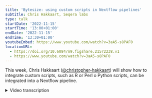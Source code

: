```yaml
---
title: 'Bytesize: using custom scripts in Nextflow pipelines'
subtitle: Chris Hakkaart, Seqera labs
type: talk
startDate: '2022-11-15'
startTime: '13:00+01:00'
endDate: '2022-11-15'
endTime: '13:30+01:00'
youtubeEmbed: https://www.youtube.com/watch?v=3aA5-s8PAF0
locationURL:
  - https://doi.org/10.6084/m9.figshare.21572238.v1
  - https://www.youtube.com/watch?v=3aA5-s8PAF0
---
```


This week, Chris Hakkaart ([@christopher-hakkaart](https://github.com/christopher-hakkaart)) will show how to integrate custom scripts, such as R or Perl o Python scripts, can be integrated into a Nextflow pipeline.

<details markdown="1"><summary>Video transcription</summary>
:::note
The content has been edited to make it reader-friendly
:::

[0:01](https://www.youtube.com/watch?v=3aA5-s8PAF0&t=1)
(host) Hello, everyone. My name is Franziska Bonath. I'm today's host. And with us is Chris Hakkaart. And he is talking about how to implement custom scripts into your Nextflow pipeline. Off to you.

[0:16](https://www.youtube.com/watch?v=3aA5-s8PAF0&t=16)
Awesome. Thank you. And thank you for the introduction. Today I'll be talking about custom scripts and how you can add them to your Nextflow pipeline. I think this talk was inspired by questions that we see on Slack occasionally where people are having trouble implementing a Python script or an R script or a Perl script or some other script as a part of the pipeline. And quite often it's not necessarily mistakes, but things that can be done to make pipelines a little bit better and more readable. Today I'm just going to try and outline some of these things and hopefully everyone will be able to walk away with a little more understanding of how to do this with Nextflow.

[0:57](https://www.youtube.com/watch?v=3aA5-s8PAF0&t=57)
Today I'll be talking a little bit of background, kind of outlining the problems and how we can solve them. I'll introduce my first pipeline, which is a Nextflow script that I've very quickly written to demonstrate how to use the bin and templates directory to store your custom scripts. I'll quickly talk about managing dependencies and some of the things that you might need to consider when you are packaging those together, as well as a really quick summary.

[1:27](https://www.youtube.com/watch?v=3aA5-s8PAF0&t=87)
Background. I don't think it's a secret that in real world pipelines you often need to use custom scripts, which can be written in different languages, so Bash, R, Python, Perl, as well as others. With Nextflow you can integrate any scripting language into your workflow by adding the corresponding shebang to the code blocks or the script block, and I'll demonstrate this really quickly in the next couple of slides. You can avoid keeping large code blocks in your main workflow by executing them as custom scripts. Some scripts can be really short and others can be really long. In either case, to improve readability it's recommended that you store these elsewhere and then execute them using Nextflow rather than just having a big really troublesome code block, which can be quite difficult to get through if you are trying to read through someone else's code.

[2:20](https://www.youtube.com/watch?v=3aA5-s8PAF0&t=140)
This is my first pipeline, which is a Nextflow pipeline that I've written. As you can see it contains a single process called myScript, which is going to take string values as an input and give standard output. In the script block there you'll see that all it's doing is taking the strings defined with the name "str" from my input, and it's going to turn all the lowercase letters into uppercase letters, so nothing too complicated. This is a really simple, in this case, single line of code. In reality, your script could be much, much larger and also written in a different language. In the workflow block down the bottom here, we have "this", "that", and "other" being the three string inputs that we're taking from the channel. I'm pipeing that into my process and then just using the view operator to show that my output in my screen terminal window.

[3:12](https://www.youtube.com/watch?v=3aA5-s8PAF0&t=192)
As I mentioned earlier, you can just easily add a shebang to the top of the script block to change the language of that script block. In this example here, I've changed the script from bash to an R script. And what I've done here is just rewritten my job or what I was trying to do, which is turning lowercase letters to uppercase letters using this `toupper` function, which is a basefunction in R, and then just catting that. Now I'm printing it out to the screen. Nothing else has changed in this pipeline apart from this here in the script block. I just want to point out that shebang again, because in this case, it's an R script, but you could also include Python, Perl, like I said, any other shebang to decide which type of scripting language you would like to use.

[4:08](https://www.youtube.com/watch?v=3aA5-s8PAF0&t=248)
This is just a really short animation of what this pipeline is actually doing. And as you can see, it's just running the pipeline and printing "that", "other" and "this", all in capital letters. This is just those three strings that I've included there being printed out to the command window. Just once again. So it's just executing that pipeline and printing those out.

[4:31](https://www.youtube.com/watch?v=3aA5-s8PAF0&t=271)
While this is a short, single line of code, if it was much larger, you might automatically think, OK, I want to remove this and have it as an executable R script somewhere else in the pipeline or someone else on your system. And this is what I've done here. I've decided to call my code block `myfirstscript.r` just because it's an R script. I have changed this slightly, which I'm using command arguments to allow for an input to be taken as the script is executed in my script block. That's what's happening up here. We've got my first script taking the command arguments. True, so it's going to take the trailing arguments and absorb them as a part of the script. Down here in my pipeline, what we'll see has changed is that we've got this full path to "myfirstscript". And then it's using this "str", which is the input or the named input as a part of this process.

[5:30](https://www.youtube.com/watch?v=3aA5-s8PAF0&t=330)
So what I've done here, and this will work on my system, assuming that full path to my first script is a real file path. This will work on my system, but it's not overly portable. With Nextflow, I think one of its greatest strengths is the portability of the pipelines. There are other ways to do this, if you were to try and share this pipeline with someone else, you wouldn't need to hard code in this file path again. You would just be able to do this automatically using bin or templates, which I'm about to talk about.

[6:05](https://www.youtube.com/watch?v=3aA5-s8PAF0&t=365)
One thing I did want to point out here is that if you are making a script from your code block like I have done here, you do need to make sure it's executable, so you need to run this on your code to make sure that's got the right permissions.

[6:18](https://www.youtube.com/watch?v=3aA5-s8PAF0&t=378)
The first way that you can store your scripts is using a bin directory. So instead of trying to include my first R script as a part of the directory, the same directory as your pipeline, what you can do is create a folder called "bin" and then store your scripts in there. What Nextflow does is whenever you execute a pipeline, it will look for the bin folder within the directory of your pipeline. And if it's there, it'll mount the files or the scripts in that folder to your path, and they'll be automatically executable in your pipeline.

[6:58](https://www.youtube.com/watch?v=3aA5-s8PAF0&t=418)
What that will look like is here: you've got "myfirstscript" in the bin directory. This is in the same directory as you'd expect your pipeline to be in. This is the same script as before, the only difference here is that you're not having to specify the whole file path. You can just have it here in the bin directory. In your script block, the only thing that's changed is instead of having your whole file path, you've just got `myfirstscript.r`. What Nextflow will do is automatically, like I said, mount this file, mount this script in your bin, and it'll be executable automatically, which is a really powerful way of storing the script. You can have lots of different scripts in a bin directory, and they can all be executable automatically.

[7:41](https://www.youtube.com/watch?v=3aA5-s8PAF0&t=461)
There's also another way to do this, which is using the templates directory. This is very similar to a bin directory in that you can have a folder called templates next to your pipeline file with your script stored in there. Now there are a couple of differences that you might notice. While of course it is in a different folder, so it's in this templates directory, here I don't need to specify arguments or the arguments command that you saw previously, because what Nextflow will do is treat this exactly like you'd expect a script block to be specified. And what it will do is, using this template, it'll just look in the templates folder and execute this as if it was a code block included here in the speechmarks. What you'll also notice is that here I've included this named input, and it will automatically be able to use this straight away. You don't need to use arguments like you did with the bin directory.

[8:45](https://www.youtube.com/watch?v=3aA5-s8PAF0&t=1)
The next thing is dependencies. The scripts I have been executing work because I have R installed on my system locally. But if you are using it on a different system or you want it to be 100% reproducible on a different system, you will need to consider dependencies and how they're managed. Dependencies with a custom script are managed in the same way as other tools, and I'll show this very shortly with some examples. But of course with a custom script like this, you might expect to have one or more different tools or packages, which can add complexity to how these are integrated and stored. As with other tools, if you are using multiple tools in the same module or same process, you can store them in a combined mulled container. While I won't go into it today, there are helper tools and documentation available. These slides will be available, and both of these are clickable links where you can read a little bit more about this, about how nf-core has a module's mulled function that can help you find a container with the dependencies you're looking for, as well as how to package multiple containers in one mulled container.

[10:00](https://www.youtube.com/watch?v=3aA5-s8PAF0&t=600)
This is an example of a mulled container.. I mean of how to use dependencies with a custom R script. This is directly from the RNA-seq pipeline. The process is called `salmon_summarizedexperiment`. What you will notice is that down here in the code block, we have `salmon_summarizedexperiment.r`. This is an executable R script with a couple of argument inputs. And at the top here, we have the conda and container declarations. In this situation, it is just a single R packaging tool. This is R base as a part of this package already. You only need to specify this once. And this also already has the Galaxy project and biocontainers, images, containers available. This is a relatively simple example with just the one tool. But you can also have an absolute monster.

[10:59](https://www.youtube.com/watch?v=3aA5-s8PAF0&t=659)
Also from the RNA-seq pipeline here, we have the `deseq2_qc` process. What you can see here is that we have a very large number of different tools that are implemented as a part of this. In this case, a mulled container has been created, which contains all of these. This is probably not a great example because the versions of these tools haven't been pinned to the conda tools. And that's because there were conflicts as this is getting created. But normally, you might expect to see some version numbers after each of these. Again, this is probably a bit more of a monster of a script. I haven't shown this here, but you can find it by going and looking into the RNA-seq repository. And what you can see here is that this is an executable script again with a number of different inputs that can be taken as arguments.

[11:55](https://www.youtube.com/watch?v=3aA5-s8PAF0&t=715)
Just to summarize, what I've covered today is that NextFlow can use custom scripts written from many different languages. Scripts can be stored in both the bin or the templates directory. And both of these will be available to the Nextflow script. Meaning that you don't need to specify an absolute or a relative path as you're executing a script. It's really fantastic to do this because it makes your scripts much more portable and usable by others. Dependencies can be managed using conda and containers. In the examples I've shown, you can see that it can be quite simple or much more complex with the use of mulled containers to help you store all those together with singularity and conda images. And with that, I will finish. I think we're probably about where I thought we'd be for time. And I'll finish on this. And if there are any questions, I'm happy to do my best to answer them. Thanks very much.

[12:49](https://www.youtube.com/watch?v=3aA5-s8PAF0&t=769)
(host) Thank you very much. So anyone can now unmute themselves. If there are any questions, you can just ask them or put them in the chat and I will read them out. There is one question in the chat.

(comment) If you're on a newer Nextflow version... Oh no, that's I think a comment. If you're on a newer Nextflow version, there's also a link to module binaries.

(speaker) Yes, exactly. So I've included probably some simple examples here using the bin and templates directory. You can also store these scripts another way along with modules. But I haven't gone into that as much. There is documentation on this on the Nextflow website. But today I just wanted to focus on probably what I think are the more easy examples, the simple examples, but you probably don't need to do the more complicated systems with complicated techniques.

[13:51](https://www.youtube.com/watch?v=3aA5-s8PAF0&t=831)
(host) Okay. John is potentially asking a question.

(question) Yes, can you hear?

(host) Yeah, we can hear you.

(question cont.) Great talk. I was just wondering if there are small scripts or routines that anyone uses often in many different pipelines. Is it possible to put them on, let's say, a GitHub repo and then pull them in or to have a script stored in some common area?

(answer) Good question. So I think at the moment, most custom scripts are stored locally and executed locally. So compared to nf-core modules, which are the ship where you can download them directly. Most examples of custom scripts I think are stored locally. But with, as I mentioned very briefly just before, you can store scripts locally alongside a module with templates and that could also be downloaded at the same time as a module. But I don't think that's really been done yet. But there's nothing stopping you from copying and pasting these scripts into your own Nextflow pipeline and executing them directly from the bin directory or the templates directory. So I guess the bottom line is not that I know of, but it could be done. And there probably are examples out there that people have done this. I just don't know what they are.
(question cont.) Thanks.

[15:24](https://www.youtube.com/watch?v=3aA5-s8PAF0&t=924)
(question) There's another question on the issue of portability when using custom scripts. Do you mean if the custom script is not within the directory tree or the base dir?

(answer) So with a custom script, when Nextflow stages all of your inputs for execution, if the script isn't defined or isn't included, it won't necessarily be found. So if you were just to include a script alongside your main Nextflow script, it wouldn't be staged because it wouldn't be able to be found when that pipeline is being executed. So if it's just in the pipeline directory, no, it won't be found. But if it's within the bin folder or the templates folder, then it can be included and will automatically be staged because it's in the path of the script or of the tool, which is a kind of... So I'm just going to read the question again. Yes, if it's not in base dir, it won't automatically be found. Although you could probably use that to specify a relative path. Although I wouldn't necessarily recommend that when you've already got the bin and templates folders available for you.

[16:39](https://www.youtube.com/watch?v=3aA5-s8PAF0&t=999)
(host) Okay. It seems there are currently no more questions. If you have more questions, you can always go to Slack and the Bytesize channel, or you can contact Chris, I guess, directly. Otherwise, I would like to thank Chris and, as usual, also the Chan Zuckerberg Initiative for funding these talks.

</details>
